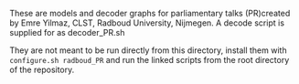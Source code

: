 These are models and decoder graphs for parliamentary talks (PR)created by Emre Yilmaz, CLST, Radboud University, Nijmegen. A decode script is supplied for as decoder_PR.sh

They are not meant to be run directly from this directory, install them with ``configure.sh radboud_PR`` and run the linked scripts from the root directory of the repository.


